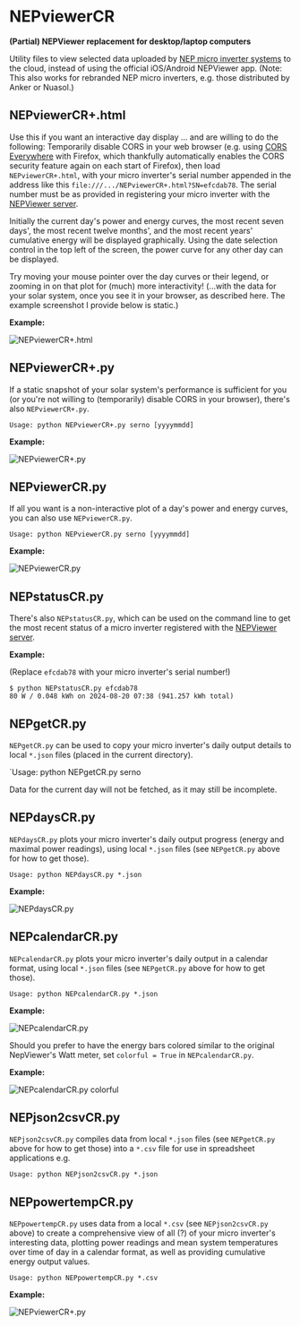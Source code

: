 # NEPviewerCR

**(Partial) NEPViewer replacement for desktop/laptop computers**

Utility files to view selected data uploaded by [NEP micro inverter 
systems](https://northernep.com/products/microinverters/) to the cloud, instead 
of using the official iOS/Android NEPViewer app. (Note: This also works for 
rebranded NEP micro inverters, e.g. those distributed by Anker or Nuasol.)

## NEPviewerCR+.html

Use this if you want an interactive day display ... and are willing to do the 
following: Temporarily disable CORS in your web browser (e.g. using [CORS 
Everywhere](https://github.com/spenibus/cors-everywhere-firefox-addon) with 
Firefox, which thankfully automatically enables the CORS security feature again 
on each start of Firefox),
then load `NEPviewerCR+.html`, with your micro inverter's serial number 
appended in the address like this `file:///.../NEPviewerCR+.html?SN=efcdab78`. 
The serial number must be as provided in registering your micro inverter with 
the [NEPViewer server](https://nepviewer.com/).

Initially the current day's power and energy curves, the most recent seven 
days', the most recent twelve months', and the most recent years' cumulative 
energy will be displayed graphically. Using the date selection control in the 
top left of the screen, the power curve for any other day can be displayed.

Try moving your mouse pointer over the day curves or their legend, or
zooming in on that plot for (much) more interactivity! (...with the data
for your solar system, once you see it in your browser, as described here.
The example screenshot I provide below is static.)

**Example:**

![NEPviewerCR+.html](img/NEPviewerCR+.png)

## NEPviewerCR+.py

If a static snapshot of your solar system's performance is sufficient for you 
(or you're not willing to (temporarily) disable CORS in your browser), there's 
also `NEPviewerCR+.py`.

`Usage: python NEPviewerCR+.py serno [yyyymmdd]`

**Example:**

![NEPviewerCR+.py](img/SN=efcdab78_on_2024-08-12.png)

## NEPviewerCR.py

If all you want is a non-interactive plot of a day's power and energy curves, 
you can also use `NEPviewerCR.py`.

`Usage: python NEPviewerCR.py serno [yyyymmdd]`

**Example:**

![NEPviewerCR.py](img/NEPviewerCR.png)

## NEPstatusCR.py

There's also `NEPstatusCR.py`, which can be used on the command line to get the 
most recent status of a micro inverter registered with the
[NEPViewer server](https://nepviewer.com/).

**Example:**

(Replace `efcdab78` with your micro inverter's serial number!)
```
$ python NEPstatusCR.py efcdab78
80 W / 0.048 kWh on 2024-08-20 07:38 (941.257 kWh total)
```

## NEPgetCR.py

`NEPgetCR.py` can be used to copy your micro inverter's daily output details
to local `*.json` files (placed in the current directory).

`Usage: python NEPgetCR.py serno

Data for the current day will not be fetched, as it may still be incomplete.

## NEPdaysCR.py

`NEPdaysCR.py` plots your micro inverter's daily output progress (energy and
maximal power readings), using local `*.json` files (see `NEPgetCR.py` above
for how to get those).

`Usage: python NEPdaysCR.py *.json`

**Example:**

![NEPdaysCR.py](img/NEPdaysCR.png)

## NEPcalendarCR.py

`NEPcalendarCR.py` plots your micro inverter's daily output in a calendar
format, using local `*.json` files (see `NEPgetCR.py` above for how to get
those).

`Usage: python NEPcalendarCR.py *.json`

**Example:**

![NEPcalendarCR.py](img/2024.png)

Should you prefer to have the energy bars colored similar to the original
NepViewer's Watt meter, set `colorful = True` in `NEPcalendarCR.py`.

**Example:**

![NEPcalendarCR.py colorful](img/2024c.png)

## NEPjson2csvCR.py

`NEPjson2csvCR.py` compiles data from local `*.json` files (see `NEPgetCR.py`
above for how to get those) into a `*.csv` file for use in spreadsheet
applications e.g.

`Usage: python NEPjson2csvCR.py *.json`

## NEPpowertempCR.py

`NEPpowertempCR.py` uses data from a local `*.csv` (see `NEPjson2csvCR.py`
above) to create a comprehensive view of all (?) of your micro inverter's
interesting data, plotting power readings and mean system temperatures
over time of day in a calendar format, as well as providing cumulative
energy output values.

`Usage: python NEPpowertempCR.py *.csv`

**Example:**

![NEPviewerCR+.py](img/NEPviewerCR_efcdab78.png)
